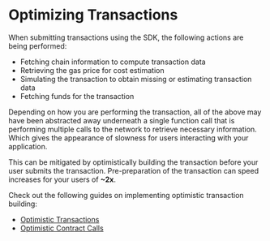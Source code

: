 # Optimizing Transactions

When submitting transactions using the SDK, the following actions are being performed:

- Fetching chain information to compute transaction data
- Retrieving the gas price for cost estimation
- Simulating the transaction to obtain missing or estimating transaction data
- Fetching funds for the transaction

Depending on how you are performing the transaction, all of the above may have been abstracted away underneath a single function call that is performing multiple calls to the network to retrieve necessary information. Which gives the appearance of slowness for users interacting with your application.

This can be mitigated by optimistically building the transaction before your user submits the transaction. Pre-preparation of the transaction can speed increases for your users of **~2x**.

Check out the following guides on implementing optimistic transaction building:
- [Optimistic Transactions](./optimistic-transactions)
- [Optimistic Contract Calls](./optimistic-contract-calls)

